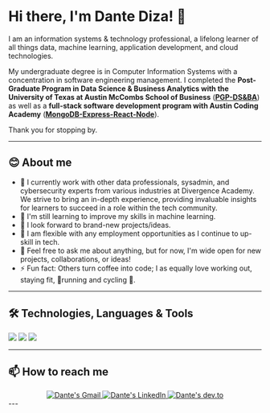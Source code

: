 <!-- markdownlint-disable MD033 MD042-->

# Hi there, I'm Dante Diza! 👋
   
I am an information systems & technology professional, a lifelong learner of all things data, machine learning, application development, and cloud technologies.

My undergraduate degree is in Computer Information Systems with a concentration in software engineering management. I completed the **Post-Graduate Program in Data Science & Business Analytics with the University of Texas at Austin McCombs School of Business** (**[PGP-DS&BA](https://onlineexeced.mccombs.utexas.edu/online-data-science-business-analytics-course)**) as well as a **full-stack software development program with Austin Coding Academy** (**[MongoDB-Express-React-Node](https://austincodingacademy.com/courses/software-development-online/)**).

Thank you for stopping by.

---
## **😊 About me**

- 🔭 I currently work with other data professionals, sysadmin, and cybersecurity experts from various industries at Divergence Academy. We strive to bring an in-depth experience, providing invaluable insights for learners to succeed in a role within the tech community.
- 🌱 I'm still learning to improve my skills in machine learning.
- 👯 I look forward to brand-new projects/ideas.
- 🤔 I am flexible with any employment opportunities as I continue to up-skill in tech.
- 💬 Feel free to ask me about anything, but for now, I'm wide open for new projects, collaborations, or ideas!
- ⚡ Fun fact: Others turn coffee into code; I as equally love working out, staying fit, 🏃running and cycling 🚴.
---
## 🛠️ Technologies, Languages & Tools

![](https://img.shields.io/badge/Code-JavaScript-informational?style=flat&color=informational&logo=javascript)
![](https://img.shields.io/badge/Code-React-informational?style=flat&color=informational&logo=react)
![](https://img.shields.io/npm/v/npm.svg?logo=npm)

---
## **📫 How to reach me**

<div align="center" style="text-align:center">
    <a href="mailto:dantediza@gmail.com">
        <img src="https://img.shields.io/badge/-Gmail-EA4335?style=for-the-badge&logo=Gmail&logoColor=white"
            alt="Dante's Gmail">
    </a>
    <a href="https://www.linkedin.com/in/dante-diza/">
        <img src="https://img.shields.io/badge/LinkedIn-0A66C2?style=for-the-badge&logo=linkedin&logoColor=white"
            alt="Dante's LinkedIn">
    </a>
    <a href="https://dev.to/ddiza">
        <img src="https://img.shields.io/badge/Dev.to-0A0A0A?style=for-the-badge&logo=dev.to&logoColor=white"
            alt="Dante's dev.to">
    </a>
</div>
---




<!---
ddiza/ddiza is a ✨ special ✨ repository because its `README.md` (this file) appears on your GitHub profile.
You can click the Preview link to take a look at your changes.
--->
